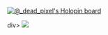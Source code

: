 [![@_dead_pixel's Holopin board](https://holopin.io/api/user/board?user=_dead_pixel)](https://holopin.io/@_dead_pixel)

div> 
  <a href = "mailto:luizzlantmann@hotmail.com"></a>
  <a href="https://www.linkedin.com/in/luiz-eduardo-campos-lantmann-b7878b226/" target="_blank"><img src="https://img.shields.io/badge/-LinkedIn-%230077B5?style=for-the-badge&logo=linkedin&logoColor=white" target="_blank"></a> 
</div>
